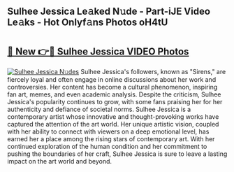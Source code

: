 ## Sulhee Jessica Le𝚊ked N𝚞de - Part-iJE Video Le𝚊ks - Hot Onlyf𝚊ns Photos oH4tU

# <h2><a href="http://ab42602.deff.icu/?id=Sulhee+Jessica">🔗 New 👉🔴 Sulhee Jessica VIDEO Photos</a></h2>

[![Sulhee Jessica N𝚞des](https://i.imgur.com/rIISA9y.gif)](http://ab42602.deff.icu/?id=Sulhee+Jessica)
Sulhee Jessica's followers, known as "Sirens," are fiercely loyal and often engage in online discussions about her work and controversies. Her content has become a cultural phenomenon, inspiring fan art, memes, and even academic analysis. Despite the criticism, Sulhee Jessica's popularity continues to grow, with some fans praising her for her authenticity and defiance of societal norms. Sulhee Jessica is a contemporary artist whose innovative and thought-provoking works have captured the attention of the art world. Her unique artistic vision, coupled with her ability to connect with viewers on a deep emotional level, has earned her a place among the rising stars of contemporary art. With her continued exploration of the human condition and her commitment to pushing the boundaries of her craft, Sulhee Jessica is sure to leave a lasting impact on the art world and beyond.
